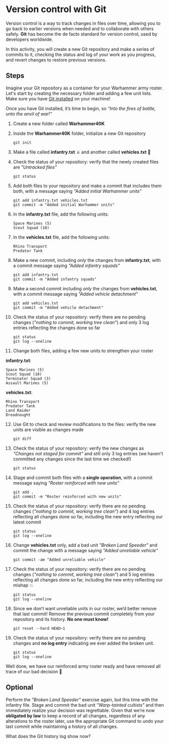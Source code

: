 # Version control with Git

Version control is a way to track changes in files over time, allowing you to go back to earlier versions when needed and to collaborate with others safely. **Git** has become the de facto standard for version control, used by developers worldwide.

In this activity, you will create a new Git repository and make a series of commits to it, checking the status and log of your work as you progress, and revert changes to restore previous versions.


## Steps

Imagine your Git repository as a container for your Warhammer army roster. Let's start by creating the necessary folder and adding a few unit lists. Make sure you have [Git installed](https://git-scm.com/book/en/v2/Getting-Started-Installing-Git) on your machine!

Once you have Git installed, it’s time to begin, so *“Into the fires of battle, unto the anvil of war!”*

1. Create a new folder called **Warhammer40K**

2. Inside the **Warhammer40K** folder, initialize a new Git repository
    ```
    git init
    ```

3. Make a file called **infantry.txt** ⚔️ and another called **vehicles.txt** 🚙

4. Check the status of your repository: verify that the newly created files are *"Untracked files"*
    ```
    git status
    ```

5. Add both files to your repository and make a commit that includes them both, with a message saying *"Added initial Warhammer units"*
    ```
    git add infantry.txt vehicles.txt
    git commit -m "Added initial Warhammer units"
    ```

6. In the **infantry.txt** file, add the following units:
    ```
    Space Marines (5)
    Scout Squad (10)
    ```

7. In the **vehicles.txt** file, add the following units:
    ```
    Rhino Transport
    Predator Tank
    ```

8. Make a new commit, including *only* the changes from **infantry.txt**, with a commit message saying *"Added infantry squads"*
    ```
    git add infantry.txt
    git commit -m "Added infantry squads"
    ```

9. Make a second commit including *only* the changes from **vehicles.txt**, with a commit message saying *"Added vehicle detachment"*
    ```
    git add vehicles.txt
    git commit -m "Added vehicle detachment"
    ```

10. Check the status of your repository: verify there are no pending changes (*"nothing to commit, working tree clean"*) and only 3 log entries reflecting the changes done so far
    ```
    git status
    git log --oneline
    ```

11. Change both files, adding a few new units to strengthen your roster

**infantry.txt**:
    
    Space Marines (5)
    Scout Squad (10)
    Terminator Squad (3)
    Assault Marines (5)

**vehicles.txt**:

    Rhino Transport
    Predator Tank
    Land Raider
    Dreadnought

12. Use Git to check and review modifications to the files: verify the new units are visible as changes made
    ```
    git diff
    ```

13. Check the status of your repository: verify the new changes as *"Changes not staged for commit"* and still only 3 log entries (we haven't committed any changes since the last time we checked!)
    ```
    git status
    ```

14. Stage and commit both files with a **single operation**, with a commit message saying *"Roster reinforced with new units"*
    ```
    git add .
    git commit -m "Roster reinforced with new units"
    ```

15. Check the status of your repository: verify there are no pending changes (*"nothing to commit, working tree clean"*) and 4 log entries reflecting all changes done so far, including the new entry reflecting our latest commit
    ```
    git status
    git log --oneline
    ```

16. Change **vehicles.txt** only, add a bad unit *"Broken Land Speeder"* and commit the change with a message saying *"Added unreliable vehicle"*
    ```
    git commit -am "Added unreliable vehicle"
    ```

17. Check the status of your repository: verify there are no pending changes (*"nothing to commit, working tree clean"*) and 5 log entries reflecting all changes done so far, including the new entry reflecting our mishap 💥
    ```
    git status
    git log --oneline
    ```

18. Since we don’t want unreliable units in our roster, we’d better remove that last commit! Remove the previous commit completely from your repository and its history. **No one must know!**
    ```
    git reset --hard HEAD~1
    ```

19. Check the status of your repository: verify there are no pending changes and **no log entry** indicating we ever added the broken unit.
    ```
    git status
    git log --oneline
    ```

Well done, we have our reinforced army roster ready and have removed all trace of our bad decision 🥳

## Optional

Perform the *"Broken Land Speeder"* exercise again, but this time with the infantry file. Stage and commit the bad unit *"Warp-tainted cultists"* and then immediately realize your decision was regrettable. Given that we’re now **obligated by law** to keep a record of all changes, regardless of any alterations to the roster later, use the appropriate Git command to undo your last commit while maintaining a history of all changes.

What does the Git history log show now?
